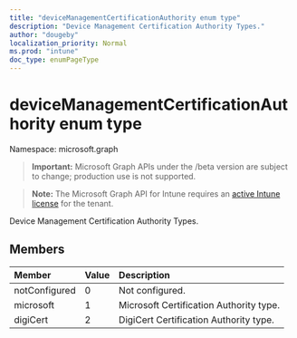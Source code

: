 ```yaml
---
title: "deviceManagementCertificationAuthority enum type"
description: "Device Management Certification Authority Types."
author: "dougeby"
localization_priority: Normal
ms.prod: "intune"
doc_type: enumPageType
---
```


# deviceManagementCertificationAuthority enum type

Namespace: microsoft.graph

> **Important:** Microsoft Graph APIs under the /beta version are subject to change; production use is not supported.

> **Note:** The Microsoft Graph API for Intune requires an [active Intune license](https://go.microsoft.com/fwlink/?linkid=839381) for the tenant.

Device Management Certification Authority Types.

## Members
|Member|Value|Description|
|:---|:---|:---|
|notConfigured|0|Not configured.|
|microsoft|1|Microsoft Certification Authority type.|
|digiCert|2|DigiCert Certification Authority type.|






